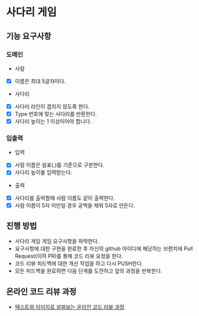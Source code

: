 # 사다리 게임
## 기능 요구사항
### 도메인
* 사람
- [x] 이름은 최대 5글자이다.
* 사다리
- [x] 사다리 라인이 겹치지 않도록 한다.
- [x] Type 번호에 맞는 사다리를 반환한다.
- [x] 사다리 높이는 1 이상이어야 합니다.

### 입출력
* 입력
- [x] 사람 이름은 쉼표(,)를 기준으로 구분한다.
- [x] 사다리 높이를 입력받는다.
* 출력
- [x] 사다리를 출력할때 사람 이름도 같이 출력한다.
- [x] 사람 이름이 5자 미만일 경우 공백을 채워 5자로 만든다.

## 진행 방법
* 사다리 게임 게임 요구사항을 파악한다.
* 요구사항에 대한 구현을 완료한 후 자신의 github 아이디에 해당하는 브랜치에 Pull Request(이하 PR)를 통해 코드 리뷰 요청을 한다.
* 코드 리뷰 피드백에 대한 개선 작업을 하고 다시 PUSH한다.
* 모든 피드백을 완료하면 다음 단계를 도전하고 앞의 과정을 반복한다.

## 온라인 코드 리뷰 과정
* [텍스트와 이미지로 살펴보는 온라인 코드 리뷰 과정](https://github.com/nextstep-step/nextstep-docs/tree/master/codereview)
